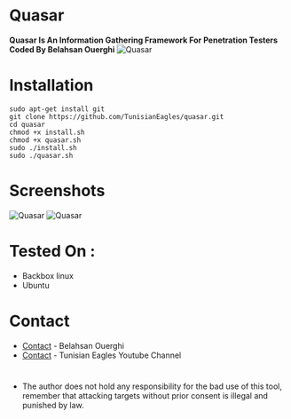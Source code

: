 # Quasar
<b>Quasar Is An Information Gathering Framework For Penetration Testers Coded By Belahsan Ouerghi</b>
![Quasar](https://raw.githubusercontent.com/TunisianEagles/quasar/master/Screenshot/quasae.png)
# Installation
```
sudo apt-get install git
git clone https://github.com/TunisianEagles/quasar.git
cd quasar
chmod +x install.sh
chmod +x quasar.sh
sudo ./install.sh
sudo ./quasar.sh
```
# Screenshots
![Quasar](https://raw.githubusercontent.com/TunisianEagles/quasar/master/Screenshot/quasar.png)
![Quasar](https://raw.githubusercontent.com/TunisianEagles/quasar/master/Screenshot/quasar2.png)
# Tested On :
* Backbox linux
* Ubuntu 
# Contact
* [Contact](https://www.facebook.com/ouerghi.belahsan) - Belahsan Ouerghi
* [Contact](www.youtube.com/channel/UCv9HdZbTOo0iBG5X2qaqmqg) - Tunisian Eagles Youtube Channel
#
* The author does not hold any responsibility for the bad use of this tool, remember that attacking targets without prior consent is illegal and punished by law.
